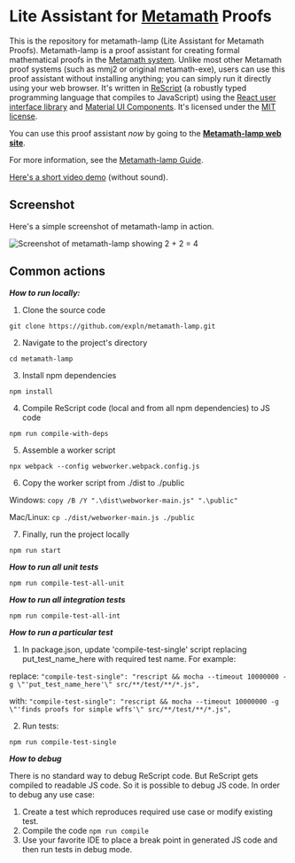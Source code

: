 # Lite Assistant for [Metamath](https://us.metamath.org) Proofs

This is the repository for metamath-lamp (Lite Assistant for Metamath Proofs).
Metamath-lamp is a proof assistant for creating formal
mathematical proofs in the [Metamath system](https://us.metamath.org/).
Unlike most other Metamath proof systems
(such as mmj2 or original metamath-exe),
users can use this proof assistant without installing anything;
you can simply run it directly using your web browser.
It's written in [ReScript](https://rescript-lang.org/)
(a robustly typed programming language that compiles to JavaScript) using the
[React user interface library](https://react.dev/) and
[Material UI Components](https://mui.com/material-ui/getting-started/overview/).
It's licensed under the [MIT license](./LICENSE.txt).

You can use this proof assistant *now* by going to the
**[Metamath-lamp web site](https://expln.github.io/lamp/latest/index.html)**.

For more information, see the [Metamath-lamp Guide](https://lamp-guide.metamath.org).

[Here's a short video demo](https://drive.google.com/file/d/1IwdHLpQreZ_1CJFZJmptRJc2unO8aNh4/view?usp=sharing) (without sound).

## Screenshot

Here's a simple screenshot of metamath-lamp in action.

![Screenshot of metamath-lamp showing 2 + 2 = 4](./metamath-lamp-example.png)

## Common actions

***How to run locally:***

1. Clone the source code

`git clone https://github.com/expln/metamath-lamp.git`

2. Navigate to the project's directory

`cd metamath-lamp`

3. Install npm dependencies

`npm install`

4. Compile ReScript code (local and from all npm dependencies) to JS code

`npm run compile-with-deps`

5. Assemble a worker script

`npx webpack --config webworker.webpack.config.js`

6. Copy the worker script from ./dist to ./public

Windows: `copy /B /Y ".\dist\webworker-main.js" ".\public"`

Mac/Linux: `cp ./dist/webworker-main.js ./public`

7. Finally, run the project locally

`npm run start`

***How to run all unit tests***

`npm run compile-test-all-unit`

***How to run all integration tests***

`npm run compile-test-all-int`

***How to run a particular test***

1. In package.json, update 'compile-test-single' script replacing put_test_name_here with required test name. For example:

replace: `"compile-test-single": "rescript && mocha --timeout 10000000 -g \"'put_test_name_here'\" src/**/test/**/*.js",`

with: `"compile-test-single": "rescript && mocha --timeout 10000000 -g \"'finds proofs for simple wffs'\" src/**/test/**/*.js",`

2. Run tests:

`npm run compile-test-single`

***How to debug***

There is no standard way to debug ReScript code. But ReScript gets compiled to readable JS code. So it is possible to debug JS code. In order to debug any use case:
1. Create a test which reproduces required use case or modify existing test.
2. Compile the code `npm run compile`
3. Use your favorite IDE to place a break point in generated JS code and then run tests in debug mode.
